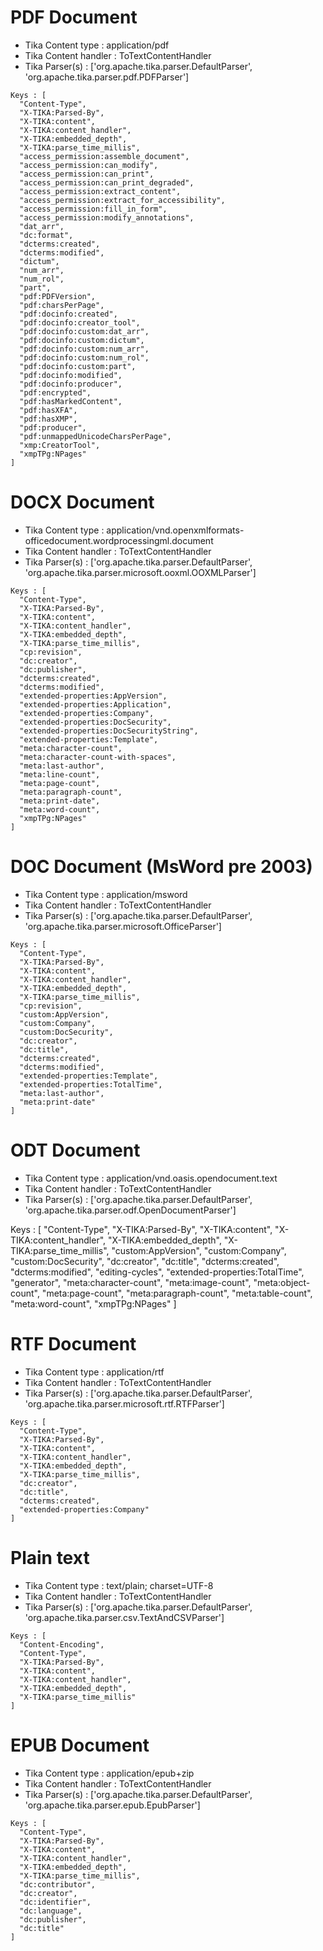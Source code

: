 # PDF Document

- Tika Content type : application/pdf
- Tika Content handler : ToTextContentHandler
- Tika Parser(s) : ['org.apache.tika.parser.DefaultParser', 'org.apache.tika.parser.pdf.PDFParser']

```
Keys : [
  "Content-Type",
  "X-TIKA:Parsed-By",
  "X-TIKA:content",
  "X-TIKA:content_handler",
  "X-TIKA:embedded_depth",
  "X-TIKA:parse_time_millis",
  "access_permission:assemble_document",
  "access_permission:can_modify",
  "access_permission:can_print",
  "access_permission:can_print_degraded",
  "access_permission:extract_content",
  "access_permission:extract_for_accessibility",
  "access_permission:fill_in_form",
  "access_permission:modify_annotations",
  "dat_arr",
  "dc:format",
  "dcterms:created",
  "dcterms:modified",
  "dictum",
  "num_arr",
  "num_rol",
  "part",
  "pdf:PDFVersion",
  "pdf:charsPerPage",
  "pdf:docinfo:created",
  "pdf:docinfo:creator_tool",
  "pdf:docinfo:custom:dat_arr",
  "pdf:docinfo:custom:dictum",
  "pdf:docinfo:custom:num_arr",
  "pdf:docinfo:custom:num_rol",
  "pdf:docinfo:custom:part",
  "pdf:docinfo:modified",
  "pdf:docinfo:producer",
  "pdf:encrypted",
  "pdf:hasMarkedContent",
  "pdf:hasXFA",
  "pdf:hasXMP",
  "pdf:producer",
  "pdf:unmappedUnicodeCharsPerPage",
  "xmp:CreatorTool",
  "xmpTPg:NPages"
]
```


# DOCX Document

- Tika Content type : application/vnd.openxmlformats-officedocument.wordprocessingml.document
- Tika Content handler : ToTextContentHandler
- Tika Parser(s) : ['org.apache.tika.parser.DefaultParser', 'org.apache.tika.parser.microsoft.ooxml.OOXMLParser']

```
Keys : [
  "Content-Type",
  "X-TIKA:Parsed-By",
  "X-TIKA:content",
  "X-TIKA:content_handler",
  "X-TIKA:embedded_depth",
  "X-TIKA:parse_time_millis",
  "cp:revision",
  "dc:creator",
  "dc:publisher",
  "dcterms:created",
  "dcterms:modified",
  "extended-properties:AppVersion",
  "extended-properties:Application",
  "extended-properties:Company",
  "extended-properties:DocSecurity",
  "extended-properties:DocSecurityString",
  "extended-properties:Template",
  "meta:character-count",
  "meta:character-count-with-spaces",
  "meta:last-author",
  "meta:line-count",
  "meta:page-count",
  "meta:paragraph-count",
  "meta:print-date",
  "meta:word-count",
  "xmpTPg:NPages"
]
```

# DOC Document (MsWord pre 2003)

- Tika Content type : application/msword
- Tika Content handler : ToTextContentHandler
- Tika Parser(s) : ['org.apache.tika.parser.DefaultParser', 'org.apache.tika.parser.microsoft.OfficeParser']

```
Keys : [
  "Content-Type",
  "X-TIKA:Parsed-By",
  "X-TIKA:content",
  "X-TIKA:content_handler",
  "X-TIKA:embedded_depth",
  "X-TIKA:parse_time_millis",
  "cp:revision",
  "custom:AppVersion",
  "custom:Company",
  "custom:DocSecurity",
  "dc:creator",
  "dc:title",
  "dcterms:created",
  "dcterms:modified",
  "extended-properties:Template",
  "extended-properties:TotalTime",
  "meta:last-author",
  "meta:print-date"
]
```

# ODT Document

- Tika Content type : application/vnd.oasis.opendocument.text
- Tika Content handler : ToTextContentHandler
- Tika Parser(s) : ['org.apache.tika.parser.DefaultParser', 'org.apache.tika.parser.odf.OpenDocumentParser']

Keys : [
  "Content-Type",
  "X-TIKA:Parsed-By",
  "X-TIKA:content",
  "X-TIKA:content_handler",
  "X-TIKA:embedded_depth",
  "X-TIKA:parse_time_millis",
  "custom:AppVersion",
  "custom:Company",
  "custom:DocSecurity",
  "dc:creator",
  "dc:title",
  "dcterms:created",
  "dcterms:modified",
  "editing-cycles",
  "extended-properties:TotalTime",
  "generator",
  "meta:character-count",
  "meta:image-count",
  "meta:object-count",
  "meta:page-count",
  "meta:paragraph-count",
  "meta:table-count",
  "meta:word-count",
  "xmpTPg:NPages"
]

# RTF Document

- Tika Content type : application/rtf
- Tika Content handler : ToTextContentHandler
- Tika Parser(s) : ['org.apache.tika.parser.DefaultParser', 'org.apache.tika.parser.microsoft.rtf.RTFParser']

```
Keys : [
  "Content-Type",
  "X-TIKA:Parsed-By",
  "X-TIKA:content",
  "X-TIKA:content_handler",
  "X-TIKA:embedded_depth",
  "X-TIKA:parse_time_millis",
  "dc:creator",
  "dc:title",
  "dcterms:created",
  "extended-properties:Company"
]
```

# Plain text

- Tika Content type : text/plain; charset=UTF-8
- Tika Content handler : ToTextContentHandler
- Tika Parser(s) : ['org.apache.tika.parser.DefaultParser', 'org.apache.tika.parser.csv.TextAndCSVParser']
```
Keys : [
  "Content-Encoding",
  "Content-Type",
  "X-TIKA:Parsed-By",
  "X-TIKA:content",
  "X-TIKA:content_handler",
  "X-TIKA:embedded_depth",
  "X-TIKA:parse_time_millis"
]
```

# EPUB Document

- Tika Content type : application/epub+zip
- Tika Content handler : ToTextContentHandler
- Tika Parser(s) : ['org.apache.tika.parser.DefaultParser', 'org.apache.tika.parser.epub.EpubParser']

```
Keys : [
  "Content-Type",
  "X-TIKA:Parsed-By",
  "X-TIKA:content",
  "X-TIKA:content_handler",
  "X-TIKA:embedded_depth",
  "X-TIKA:parse_time_millis",
  "dc:contributor",
  "dc:creator",
  "dc:identifier",
  "dc:language",
  "dc:publisher",
  "dc:title"
]
```
